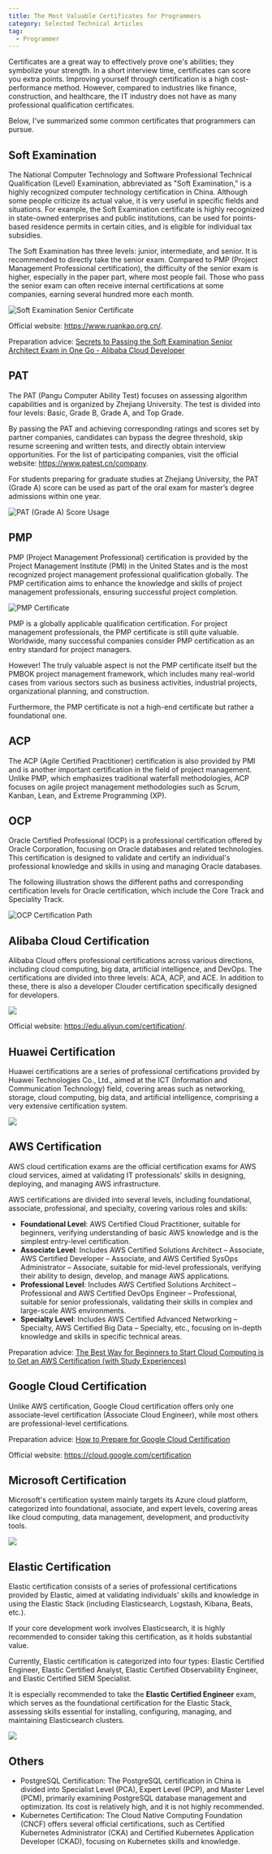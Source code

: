 ```yaml
---
title: The Most Valuable Certificates for Programmers
category: Selected Technical Articles
tag:
  - Programmer
---
```


Certificates are a great way to effectively prove one's abilities; they symbolize your strength. In a short interview time, certificates can score you extra points. Improving yourself through certification is a high cost-performance method. However, compared to industries like finance, construction, and healthcare, the IT industry does not have as many professional qualification certificates.

Below, I've summarized some common certificates that programmers can pursue.

## Soft Examination

The National Computer Technology and Software Professional Technical Qualification (Level) Examination, abbreviated as "Soft Examination," is a highly recognized computer technology certification in China. Although some people criticize its actual value, it is very useful in specific fields and situations. For example, the Soft Examination certificate is highly recognized in state-owned enterprises and public institutions, can be used for points-based residence permits in certain cities, and is eligible for individual tax subsidies.

The Soft Examination has three levels: junior, intermediate, and senior. It is recommended to directly take the senior exam. Compared to PMP (Project Management Professional certification), the difficulty of the senior exam is higher, especially in the paper part, where most people fail. Those who pass the senior exam can often receive internal certifications at some companies, earning several hundred more each month.

![Soft Examination Senior Certificate](https://oss.javaguide.cn/github/javaguide/programmer-life/programmer-certification/ruankao-advanced-certification%20.jpg)

Official website: <https://www.ruankao.org.cn/>.

Preparation advice: [Secrets to Passing the Soft Examination Senior Architect Exam in One Go - Alibaba Cloud Developer](https://mp.weixin.qq.com/s/9aUXHJ7dXgrHuT19jRhCnw)

## PAT

The PAT (Pangu Computer Ability Test) focuses on assessing algorithm capabilities and is organized by Zhejiang University. The test is divided into four levels: Basic, Grade B, Grade A, and Top Grade.

By passing the PAT and achieving corresponding ratings and scores set by partner companies, candidates can bypass the degree threshold, skip resume screening and written tests, and directly obtain interview opportunities. For the list of participating companies, visit the official website: <https://www.patest.cn/company>.

For students preparing for graduate studies at Zhejiang University, the PAT (Grade A) score can be used as part of the oral exam for master’s degree admissions within one year.

![PAT (Grade A) Score Usage](https://oss.javaguide.cn/github/javaguide/programmer-life/programmer-certification/pat-enterprise-alliance.png)

## PMP

PMP (Project Management Professional) certification is provided by the Project Management Institute (PMI) in the United States and is the most recognized project management professional qualification globally. The PMP certification aims to enhance the knowledge and skills of project management professionals, ensuring successful project completion.

![PMP Certificate](https://oss.javaguide.cn/github/javaguide/programmer-life/programmer-certification/pmp-certification.png)

PMP is a globally applicable qualification certification. For project management professionals, the PMP certificate is still quite valuable. Worldwide, many successful companies consider PMP certification as an entry standard for project managers.

However! The truly valuable aspect is not the PMP certificate itself but the PMBOK project management framework, which includes many real-world cases from various sectors such as business activities, industrial projects, organizational planning, and construction.

Furthermore, the PMP certificate is not a high-end certificate but rather a foundational one.

## ACP

The ACP (Agile Certified Practitioner) certification is also provided by PMI and is another important certification in the field of project management. Unlike PMP, which emphasizes traditional waterfall methodologies, ACP focuses on agile project management methodologies such as Scrum, Kanban, Lean, and Extreme Programming (XP).

## OCP

Oracle Certified Professional (OCP) is a professional certification offered by Oracle Corporation, focusing on Oracle databases and related technologies. This certification is designed to validate and certify an individual's professional knowledge and skills in using and managing Oracle databases.

The following illustration shows the different paths and corresponding certification levels for Oracle certification, which include the Core Track and Speciality Track.

![OCP Certification Path](https://oss.javaguide.cn/github/javaguide/programmer-life/programmer-certification/oracle-certified-professional.jpg)

## Alibaba Cloud Certification

Alibaba Cloud offers professional certifications across various directions, including cloud computing, big data, artificial intelligence, and DevOps. The certifications are divided into three levels: ACA, ACP, and ACE. In addition to these, there is also a developer Clouder certification specifically designed for developers.

![](https://oss.javaguide.cn/github/javaguide/programmer-life/programmer-certification/aliyun-professional-certification.png)

Official website: <https://edu.aliyun.com/certification/>.

## Huawei Certification

Huawei certifications are a series of professional certifications provided by Huawei Technologies Co., Ltd., aimed at the ICT (Information and Communication Technology) field, covering areas such as networking, storage, cloud computing, big data, and artificial intelligence, comprising a very extensive certification system.

![](https://oss.javaguide.cn/github/javaguide/programmer-life/programmer-certification/huawei-professional-certification.png)

## AWS Certification

AWS cloud certification exams are the official certification exams for AWS cloud services, aimed at validating IT professionals' skills in designing, deploying, and managing AWS infrastructure.

AWS certifications are divided into several levels, including foundational, associate, professional, and specialty, covering various roles and skills:

- **Foundational Level**: AWS Certified Cloud Practitioner, suitable for beginners, verifying understanding of basic AWS knowledge and is the simplest entry-level certification.
- **Associate Level**: Includes AWS Certified Solutions Architect – Associate, AWS Certified Developer – Associate, and AWS Certified SysOps Administrator – Associate, suitable for mid-level professionals, verifying their ability to design, develop, and manage AWS applications.
- **Professional Level**: Includes AWS Certified Solutions Architect – Professional and AWS Certified DevOps Engineer – Professional, suitable for senior professionals, validating their skills in complex and large-scale AWS environments.
- **Specialty Level**: Includes AWS Certified Advanced Networking – Specialty, AWS Certified Big Data – Specialty, etc., focusing on in-depth knowledge and skills in specific technical areas.

Preparation advice: [The Best Way for Beginners to Start Cloud Computing is to Get an AWS Certification (with Study Experiences)](https://mp.weixin.qq.com/s/xAqNOnfZ05GDRuUbAiMHIA)

## Google Cloud Certification

Unlike AWS certification, Google Cloud certification offers only one associate-level certification (Associate Cloud Engineer), while most others are professional-level certifications.

Preparation advice: [How to Prepare for Google Cloud Certification](https://mp.weixin.qq.com/s/Vw5LGPI_akA7TQl1FMygWw)

Official website: <https://cloud.google.com/certification>

## Microsoft Certification

Microsoft's certification system mainly targets its Azure cloud platform, categorized into foundational, associate, and expert levels, covering areas like cloud computing, data management, development, and productivity tools.

![](https://oss.javaguide.cn/github/javaguide/programmer-life/programmer-certification/microsoft-certification.png)

## Elastic Certification

Elastic certification consists of a series of professional certifications provided by Elastic, aimed at validating individuals' skills and knowledge in using the Elastic Stack (including Elasticsearch, Logstash, Kibana, Beats, etc.).

If your core development work involves Elasticsearch, it is highly recommended to consider taking this certification, as it holds substantial value.

Currently, Elastic certification is categorized into four types: Elastic Certified Engineer, Elastic Certified Analyst, Elastic Certified Observability Engineer, and Elastic Certified SIEM Specialist.

It is especially recommended to take the **Elastic Certified Engineer** exam, which serves as the foundational certification for the Elastic Stack, assessing skills essential for installing, configuring, managing, and maintaining Elasticsearch clusters.

![](https://oss.javaguide.cn/github/javaguide/programmer-life/programmer-certification/elastic-certified-engineer-certification.png)

## Others

- PostgreSQL Certification: The PostgreSQL certification in China is divided into Specialist Level (PCA), Expert Level (PCP), and Master Level (PCM), primarily examining PostgreSQL database management and optimization. Its cost is relatively high, and it is not highly recommended.
- Kubernetes Certification: The Cloud Native Computing Foundation (CNCF) offers several official certifications, such as Certified Kubernetes Administrator (CKA) and Certified Kubernetes Application Developer (CKAD), focusing on Kubernetes skills and knowledge.
